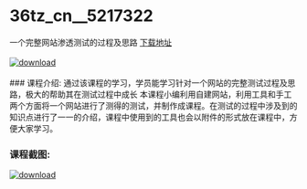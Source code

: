 # 36tz_cn__5217322
一个完整网站渗透测试的过程及思路
[下载地址](http://www.36tz.cn/article/5217322 "下载地址")
<br/></br>[![download](http://36tz.cn/muke_img/2020_12_1-141-300x157.png "下载地址")](http://www.36tz.cn/article/5217322 "下载地址")
<br/></br>### 课程介绍:
通过该课程的学习，学员能学习针对一个网站的完整测试过程及思路，极大的帮助其在测试过程中成长
本课程小编利用自建网站，利用工具和手工两个方面将一个网站进行了测得的测试，并制作成课程。在测试的过程中涉及到的知识点进行了一一的介绍，课程中使用到的工具也会以附件的形式放在课程中，方便大家学习。

### 课程截图:
[![download](http://36tz.cn/muke_img/2020_12_2-135.png "下载地址")](http://www.36tz.cn/article/5217322 "下载地址")
